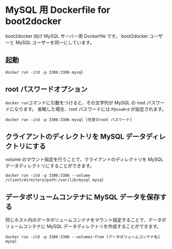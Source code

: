 # MySQL 用 Dockerfile for boot2docker

boot2docker 向け MySQL サーバー用 Dockerfile です。
boot2docker ユーザーと MySQL ユーザーを同一にしています。

## 起動

    docker run -itd -p 3306:3306 mysql

## root パスワードオプション

`docker run`コマンドに引数をつけると、その文字列が MySQL の root パスワードになります。
省略した場合、root パスワードには `P@ssw0rd` が設定されます。

    docker run -itd -p 3306:3306 mysql [任意のroot パスワード]

## クライアントのディレクトリを MySQL データディレクトリにする

volume のマウント指定を行うことで、クライアントのディレクトリを MySQL データディレクトリにすることができます。

    docker run -itd -p 3306:3306 --volume /client/directory/path:/var/lib/mysql mysql

## データボリュームコンテナに MySQL データを保存する

同じホスト内のデータボリュームコンテナをマウント指定することで、データボリュームコンテナに MySQL データディレクトリを作成することができます。

    docker run -itd -p 3306:3306 --volumes-from [データボリュームコンテナ名] mysql

